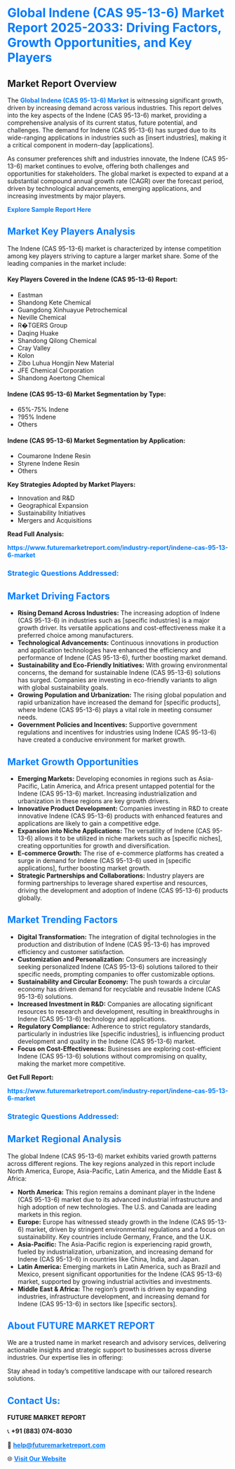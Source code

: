 <h1 style="color: #007BFF;">Global Indene (CAS 95-13-6) Market Report 2025-2033: Driving Factors, Growth Opportunities, and Key Players</h1>

<section id="overview">
<h2>Market Report Overview</h2>
<p>The <a href="https://www.futuremarketreport.com/industry-report/indene-cas-95-13-6-market" style="color: #007BFF; text-decoration: none;"><strong>Global Indene (CAS 95-13-6) Market</strong></a> is witnessing significant growth, driven by increasing demand across various industries. This report delves into the key aspects of the Indene (CAS 95-13-6) market, providing a comprehensive analysis of its current status, future potential, and challenges. The demand for Indene (CAS 95-13-6) has surged due to its wide-ranging applications in industries such as [insert industries], making it a critical component in modern-day [applications].</p>
<p>As consumer preferences shift and industries innovate, the Indene (CAS 95-13-6) market continues to evolve, offering both challenges and opportunities for stakeholders. The global market is expected to expand at a substantial compound annual growth rate (CAGR) over the forecast period, driven by technological advancements, emerging applications, and increasing investments by major players.</p>
</section>

<section id="overview">
<p><a href="https://www.futuremarketreport.com/request-sample/reportId=57141" style="color: #007BFF; text-decoration: none;"><strong>Explore Sample Report Here</strong></a></p>
</section>

<section id="key-players">
<h2 style="color: #007BFF;">Market Key Players Analysis</h2>
<p>The Indene (CAS 95-13-6) market is characterized by intense competition among key players striving to capture a larger market share. Some of the leading companies in the market include:</p>
<h4>Key Players Covered in the Indene (CAS 95-13-6) Report:</h4>
<ul><li>Eastman</li><li>Shandong Kete Chemical</li><li>Guangdong Xinhuayue Petrochemical</li><li>Neville Chemical</li><li>R�TGERS Group</li><li>Daqing Huake</li><li>Shandong Qilong Chemical</li><li>Cray Valley</li><li>Kolon</li><li>Zibo Luhua Hongjin New Material</li><li>JFE Chemical Corporation</li><li>Shandong Aoertong Chemical</li></ul>
<h4>Indene (CAS 95-13-6) Market Segmentation by Type:</h4>
<ul><li>65%-75% Indene</li><li>?95% Indene</li><li>Others</li></ul>

<h4>Indene (CAS 95-13-6) Market Segmentation by Application:</h4>
<ul><li>Coumarone Indene Resin</li><li>Styrene Indene Resin</li><li>Others</li></ul>
<p><strong>Key Strategies Adopted by Market Players:</strong></p>
<ul>
<li>Innovation and R&D</li>
<li>Geographical Expansion</li>
<li>Sustainability Initiatives</li>
<li>Mergers and Acquisitions</li>
</ul>
</section>

<section>
<p><strong>Read Full Analysis: </strong></p><a href="https://www.futuremarketreport.com/industry-report/indene-cas-95-13-6-market" style="color: #007BFF; text-decoration: none;"><strong>https://www.futuremarketreport.com/industry-report/indene-cas-95-13-6-market</strong></a>
<h3 style="color: #007BFF;">Strategic Questions Addressed:</h3>
</section>

<section id="driving-factors">
<h2 style="color: #007BFF;">Market Driving Factors</h2>
<ul>
<li><strong>Rising Demand Across Industries:</strong> The increasing adoption of Indene (CAS 95-13-6) in industries such as [specific industries] is a major growth driver. Its versatile applications and cost-effectiveness make it a preferred choice among manufacturers.</li>
<li><strong>Technological Advancements:</strong> Continuous innovations in production and application technologies have enhanced the efficiency and performance of Indene (CAS 95-13-6), further boosting market demand.</li>
<li><strong>Sustainability and Eco-Friendly Initiatives:</strong> With growing environmental concerns, the demand for sustainable Indene (CAS 95-13-6) solutions has surged. Companies are investing in eco-friendly variants to align with global sustainability goals.</li>
<li><strong>Growing Population and Urbanization:</strong> The rising global population and rapid urbanization have increased the demand for [specific products], where Indene (CAS 95-13-6) plays a vital role in meeting consumer needs.</li>
<li><strong>Government Policies and Incentives:</strong> Supportive government regulations and incentives for industries using Indene (CAS 95-13-6) have created a conducive environment for market growth.</li>
</ul>
</section>

<section id="growth-opportunities">
<h2 style="color: #007BFF;">Market Growth Opportunities</h2>
<ul>
<li><strong>Emerging Markets:</strong> Developing economies in regions such as Asia-Pacific, Latin America, and Africa present untapped potential for the Indene (CAS 95-13-6) market. Increasing industrialization and urbanization in these regions are key growth drivers.</li>
<li><strong>Innovative Product Development:</strong> Companies investing in R&D to create innovative Indene (CAS 95-13-6) products with enhanced features and applications are likely to gain a competitive edge.</li>
<li><strong>Expansion into Niche Applications:</strong> The versatility of Indene (CAS 95-13-6) allows it to be utilized in niche markets such as [specific niches], creating opportunities for growth and diversification.</li>
<li><strong>E-commerce Growth:</strong> The rise of e-commerce platforms has created a surge in demand for Indene (CAS 95-13-6) used in [specific applications], further boosting market growth.</li>
<li><strong>Strategic Partnerships and Collaborations:</strong> Industry players are forming partnerships to leverage shared expertise and resources, driving the development and adoption of Indene (CAS 95-13-6) products globally.</li>
</ul>
</section>

<section id="trending-factors">
<h2 style="color: #007BFF;">Market Trending Factors</h2>
<ul>
<li><strong>Digital Transformation:</strong> The integration of digital technologies in the production and distribution of Indene (CAS 95-13-6) has improved efficiency and customer satisfaction.</li>
<li><strong>Customization and Personalization:</strong> Consumers are increasingly seeking personalized Indene (CAS 95-13-6) solutions tailored to their specific needs, prompting companies to offer customizable options.</li>
<li><strong>Sustainability and Circular Economy:</strong> The push towards a circular economy has driven demand for recyclable and reusable Indene (CAS 95-13-6) solutions.</li>
<li><strong>Increased Investment in R&D:</strong> Companies are allocating significant resources to research and development, resulting in breakthroughs in Indene (CAS 95-13-6) technology and applications.</li>
<li><strong>Regulatory Compliance:</strong> Adherence to strict regulatory standards, particularly in industries like [specific industries], is influencing product development and quality in the Indene (CAS 95-13-6) market.</li>
<li><strong>Focus on Cost-Effectiveness:</strong> Businesses are exploring cost-efficient Indene (CAS 95-13-6) solutions without compromising on quality, making the market more competitive.</li>
</ul>
</section>

<section>
<p><strong>Get Full Report: </strong></p><a href="https://www.futuremarketreport.com/industry-report/indene-cas-95-13-6-market" style="color: #007BFF; text-decoration: none;"><strong>https://www.futuremarketreport.com/industry-report/indene-cas-95-13-6-market</strong></a>
<h3 style="color: #007BFF;">Strategic Questions Addressed:</h3>
</section>


<section id="regional-analysis">
<h2 style="color: #007BFF;">Market Regional Analysis</h2>
<p>The global Indene (CAS 95-13-6) market exhibits varied growth patterns across different regions. The key regions analyzed in this report include North America, Europe, Asia-Pacific, Latin America, and the Middle East & Africa:</p>
<ul>
<li><strong>North America:</strong> This region remains a dominant player in the Indene (CAS 95-13-6) market due to its advanced industrial infrastructure and high adoption of new technologies. The U.S. and Canada are leading markets in this region.</li>
<li><strong>Europe:</strong> Europe has witnessed steady growth in the Indene (CAS 95-13-6) market, driven by stringent environmental regulations and a focus on sustainability. Key countries include Germany, France, and the U.K.</li>
<li><strong>Asia-Pacific:</strong> The Asia-Pacific region is experiencing rapid growth, fueled by industrialization, urbanization, and increasing demand for Indene (CAS 95-13-6) in countries like China, India, and Japan.</li>
<li><strong>Latin America:</strong> Emerging markets in Latin America, such as Brazil and Mexico, present significant opportunities for the Indene (CAS 95-13-6) market, supported by growing industrial activities and investments.</li>
<li><strong>Middle East & Africa:</strong> The region’s growth is driven by expanding industries, infrastructure development, and increasing demand for Indene (CAS 95-13-6) in sectors like [specific sectors].</li>
</ul>
</section>

<footer>
<h2 style="color: #007BFF;">About FUTURE MARKET REPORT</h2>
<p>We are a trusted name in market research and advisory services, delivering actionable insights and strategic support to businesses across diverse industries. Our expertise lies in offering:</p>

<p>Stay ahead in today’s competitive landscape with our tailored research solutions.</p>

<h2 style="color: #007BFF;">Contact Us:</h2>
<p><strong>FUTURE MARKET REPORT</strong></p>
<p>📞 <strong>+91 (883) 074-8030</strong></p>
<p>📧 <strong><a href="mailto:help@futuremarketreport.com" style="color: #007BFF;">help@futuremarketreport.com</a></strong></p>
<p>🌐 <strong><a href="https://www.futuremarketreport.com/" style="color: #007BFF;">Visit Our Website</a></strong></p>
</footer>